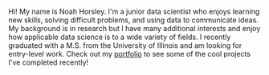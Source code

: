 Hi! My name is Noah Horsley. I'm a junior data scientist who enjoys learning new skills, solving difficult problems, and using data to communicate ideas. My background is in research but I have many additional interests and enjoy how applicable data science is to a wide variety of fields. I recently graduated with a M.S. from the University of Illinois and am looking for entry-level work. Check out my [portfolio](https://github.com/nphorsley59/PORTFOLIO) to see some of the cool projects I've completed recently!

<!--
**nphorsley59/nphorsley59** is a ✨ _special_ ✨ repository because its `README.md` (this file) appears on your GitHub profile.

Here are some ideas to get you started:

- 🔭 I’m currently working on ...
- 🌱 I’m currently learning ...
- 👯 I’m looking to collaborate on ...
- 🤔 I’m looking for help with ...
- 💬 Ask me about ...
- 📫 How to reach me: ...
- 😄 Pronouns: ...
- ⚡ Fun fact: ...
-->
